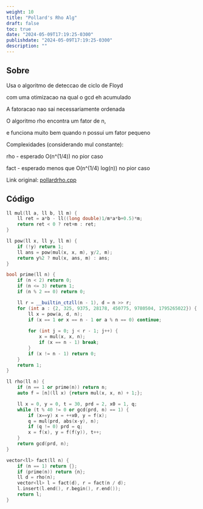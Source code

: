 ```yaml
---
weight: 10
title: "Pollard's Rho Alg"
draft: false
toc: true
date: "2024-05-09T17:19:25-0300"
publishdate: "2024-05-09T17:19:25-0300"
description: ""
---
```


## Sobre
 Usa o algoritmo de deteccao de ciclo de Floyd

 com uma otimizacao na qual o gcd eh acumulado

 A fatoracao nao sai necessariamente ordenada

 O algoritmo rho encontra um fator de n,

 e funciona muito bem quando n possui um fator pequeno



 Complexidades (considerando mul constante):

 rho - esperado O(n^(1/4)) no pior caso

 fact - esperado menos que O(n^(1/4) log(n)) no pior caso



Link original: [pollardrho.cpp](https://github.com/brunomaletta/Biblioteca/tree/master/Codigo/Matematica/pollardrho.cpp)

## Código
```cpp
ll mul(ll a, ll b, ll m) {
	ll ret = a*b - ll((long double)1/m*a*b+0.5)*m;
	return ret < 0 ? ret+m : ret;
}

ll pow(ll x, ll y, ll m) {
	if (!y) return 1;
	ll ans = pow(mul(x, x, m), y/2, m);
	return y%2 ? mul(x, ans, m) : ans;
}

bool prime(ll n) {
	if (n < 2) return 0;
	if (n <= 3) return 1;
	if (n % 2 == 0) return 0;

	ll r = __builtin_ctzll(n - 1), d = n >> r;
	for (int a : {2, 325, 9375, 28178, 450775, 9780504, 1795265022}) {
		ll x = pow(a, d, n);
		if (x == 1 or x == n - 1 or a % n == 0) continue;
		
		for (int j = 0; j < r - 1; j++) {
			x = mul(x, x, n);
			if (x == n - 1) break;
		}
		if (x != n - 1) return 0;
	}
	return 1;
}

ll rho(ll n) {
	if (n == 1 or prime(n)) return n;
	auto f = [n](ll x) {return mul(x, x, n) + 1;};

	ll x = 0, y = 0, t = 30, prd = 2, x0 = 1, q;
	while (t % 40 != 0 or gcd(prd, n) == 1) {
		if (x==y) x = ++x0, y = f(x);
		q = mul(prd, abs(x-y), n);
		if (q != 0) prd = q;
		x = f(x), y = f(f(y)), t++;
	}
	return gcd(prd, n);
}

vector<ll> fact(ll n) {
	if (n == 1) return {};
	if (prime(n)) return {n};
	ll d = rho(n);
	vector<ll> l = fact(d), r = fact(n / d);
	l.insert(l.end(), r.begin(), r.end());
	return l;
}

```
